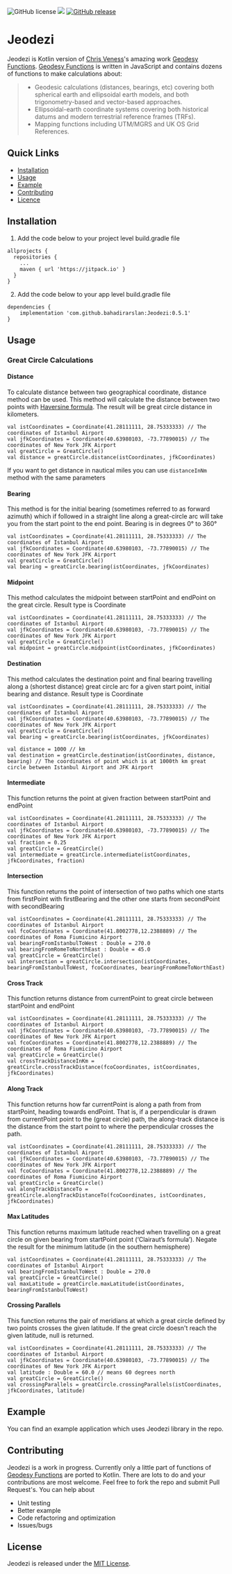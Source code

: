 ![GitHub license](https://img.shields.io/badge/license-MIT-lightgrey.svg) [![](https://jitpack.io/v/bahadirarslan/Jeodezi.svg)](https://jitpack.io/#bahadirarslan/Jeodezi) [![GitHub release](https://img.shields.io/github/release/bahadirarslan/Jeodezi.svg)](https://github.com/bahadirarslan/Jeodezi/releases)
# Jeodezi
Jeodezi is Kotlin version of [Chris Veness](https://github.com/chrisveness)'s amazing work [Geodesy Functions](https://github.com/chrisveness/geodesy). [Geodesy Functions](https://github.com/chrisveness/geodesy) is written in JavaScript and contains dozens of functions to make calculations about:
> - Geodesic calculations (distances, bearings, etc) covering both spherical earth and ellipsoidal earth models, and both trigonometry-based and vector-based approaches.
> - Ellipsoidal-earth coordinate systems covering both historical datums and modern terrestrial reference frames (TRFs).
> - Mapping functions including UTM/MGRS and UK OS Grid References.

## Quick Links
* [Installation](#installation)
* [Usage](#usage)
* [Example](#example)
* [Contributing](#contributing)
* [Licence](#licence)


## Installation
1. Add the code below to your project level build.gradle file
```
allprojects {
  repositories {
    ...
    maven { url 'https://jitpack.io' }
  }
}
```
2. Add the code below to your app level build.gradle file
```
dependencies {
    implementation 'com.github.bahadirarslan:Jeodezi:0.5.1'
}
```

## Usage
### Great Circle Calculations
#### Distance
To calculate distance between two geographical coordinate, distance method can be used. This method will calculate the distance between two points with [Haversine formula](https://en.wikipedia.org/wiki/Haversine_formula#:~:text=The%20haversine%20formula%20determines%20the,and%20angles%20of%20spherical%20triangles.). The result will be great circle distance in kilometers. 
```
val istCoordinates = Coordinate(41.28111111, 28.75333333) // The coordinates of Istanbul Airport
val jfkCoordinates = Coordinate(40.63980103, -73.77890015) // The coordinates of New York JFK Airport
val greatCircle = GreatCircle()
val distance = greatCircle.distance(istCoordinates, jfkCoordinates)
```
If you want to get distance in nautical miles you can use ```distanceInNm``` method with the same parameters

#### Bearing
This method is for the initial bearing (sometimes referred to as forward azimuth) which if followed in a straight line along a great-circle arc will take you from the start point to the end point. Bearing is in degrees 0° to 360°
```
val istCoordinates = Coordinate(41.28111111, 28.75333333) // The coordinates of Istanbul Airport
val jfkCoordinates = Coordinate(40.63980103, -73.77890015) // The coordinates of New York JFK Airport
val greatCircle = GreatCircle()
val bearing = greatCircle.bearing(istCoordinates, jfkCoordinates)
```

#### Midpoint
This method calculates the midpoint between startPoint and endPoint on the great circle. Result type is Coordinate
```
val istCoordinates = Coordinate(41.28111111, 28.75333333) // The coordinates of Istanbul Airport
val jfkCoordinates = Coordinate(40.63980103, -73.77890015) // The coordinates of New York JFK Airport
val greatCircle = GreatCircle()
val midpoint = greatCircle.midpoint(istCoordinates, jfkCoordinates)
```

#### Destination
This method calculates the destination point and final bearing travelling along a (shortest distance) great circle arc for a given start point, initial bearing and distance. Result type is Coordinate
```
val istCoordinates = Coordinate(41.28111111, 28.75333333) // The coordinates of Istanbul Airport
val jfkCoordinates = Coordinate(40.63980103, -73.77890015) // The coordinates of New York JFK Airport
val greatCircle = GreatCircle()
val bearing = greatCircle.bearing(istCoordinates, jfkCoordinates)

val distance = 1000 // km
val destination = greatCircle.destination(istCoordinates, distance, bearing) // The coordinates of point which is at 1000th km great circle between Istanbul Airport and JFK Airport
```

#### Intermediate
This function returns the point at given fraction between startPoint and endPoint
```
val istCoordinates = Coordinate(41.28111111, 28.75333333) // The coordinates of Istanbul Airport
val jfkCoordinates = Coordinate(40.63980103, -73.77890015) // The coordinates of New York JFK Airport
val fraction = 0.25
val greatCircle = GreatCircle()
val intermediate = greatCircle.intermediate(istCoordinates, jfkCoordinates, fraction)
```

#### Intersection
This function returns the point of intersection of two paths which one starts from firstPoint with firstBearing and the other one starts from secondPoint with secondBearing
```
val istCoordinates = Coordinate(41.28111111, 28.75333333) // The coordinates of Istanbul Airport
val fcoCoordinates = Coordinate(41.8002778,12.2388889) // The coordinates of Roma Fiumicino Airport
val bearingFromIstanbulToWest : Double = 270.0
val bearingFromRomeToNorthEast : Double = 45.0
val greatCircle = GreatCircle()
val intersection = greatCircle.intersection(istCoordinates, bearingFromIstanbulToWest, fcoCoordinates, bearingFromRomeToNorthEast)      
```

#### Cross Track
This function returns distance from currentPoint to great circle between startPoint and endPoint
```
val istCoordinates = Coordinate(41.28111111, 28.75333333) // The coordinates of Istanbul Airport
val jfkCoordinates = Coordinate(40.63980103, -73.77890015) // The coordinates of New York JFK Airport
val fcoCoordinates = Coordinate(41.8002778,12.2388889) // The coordinates of Roma Fiumicino Airport
val greatCircle = GreatCircle()
val crossTrackDistanceInKm = greatCircle.crossTrackDistance(fcoCoordinates, istCoordinates, jfkCoordinates)  
```

#### Along Track
This function returns how far currentPoint is along a path from from startPoint, heading towards endPoint. That is, if a perpendicular is drawn from currentPoint point to the (great circle) path, the along-track distance is the distance from the start point to where the perpendicular crosses the path.
```
val istCoordinates = Coordinate(41.28111111, 28.75333333) // The coordinates of Istanbul Airport
val jfkCoordinates = Coordinate(40.63980103, -73.77890015) // The coordinates of New York JFK Airport
val fcoCoordinates = Coordinate(41.8002778,12.2388889) // The coordinates of Roma Fiumicino Airport
val greatCircle = GreatCircle()
val alongTrackDistanceTo = greatCircle.alongTrackDistanceTo(fcoCoordinates, istCoordinates, jfkCoordinates)
```

#### Max Latitudes
This function returns maximum latitude reached when travelling on a great circle on given bearing from startPoint point (‘Clairaut’s formula’). Negate the result for the minimum latitude (in the southern hemisphere)
```
val istCoordinates = Coordinate(41.28111111, 28.75333333) // The coordinates of Istanbul Airport
val bearingFromIstanbulToWest : Double = 270.0
val greatCircle = GreatCircle()
val maxLatitude = greatCircle.maxLatitude(istCoordinates, bearingFromIstanbulToWest)
```

#### Crossing Parallels
This function returns the pair of meridians at which a great circle defined by two points crosses the given latitude. If the great circle doesn't reach the given latitude, null is returned.
```
val istCoordinates = Coordinate(41.28111111, 28.75333333) // The coordinates of Istanbul Airport
val jfkCoordinates = Coordinate(40.63980103, -73.77890015) // The coordinates of New York JFK Airport
val latitude : Double = 60.0 // means 60 degrees north
val greatCircle = GreatCircle()
val crossingParallels = greatCircle.crossingParallels(istCoordinates, jfkCoordinates, latitude)
```
## Example
You can find an example application which uses Jeodezi library in the repo. 

## Contributing

Jeodezi is a work in progress. Currently only a little part of functions of [Geodesy Functions](https://github.com/chrisveness/geodesy) are ported to Kotlin.  There are lots to do and your contributions are most welcome. Feel free to fork the repo and submit Pull Request's.
You can help about
* Unit testing
* Better example
* Code refactoring and optimization
* Issues/bugs

## License

Jeodezi is released under the [MIT License](LICENSE.md).
